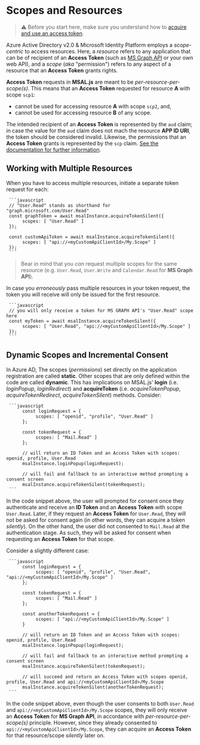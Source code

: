 # Scopes and Resources

> :warning: Before you start here, make sure you understand how to [acquire and use an access token](https://github.com/AzureAD/microsoft-authentication-library-for-js/blob/dev/lib/msal-browser/docs/acquire-token.md).

Azure Active Directory v2.0 & Microsoft Identity Platform employs a *scope-centric* to access resources. Here, a *resource* refers to any application that can be of recipient of an **Access Token** (such as [MS Graph API](https://docs.microsoft.com/graph/overview) or your own web API), and a *scope* (*aka* "permission") refers to any aspect of a resource that an **Access Token** grants rights.

**Access Token** requests in **MSAL.js** are meant to be *per-resource-per-scope(s)*. This means that an **Access Token** requested for resource **A** with scope `scp1`:

- cannot be used for accessing resource **A** with scope `scp2`, and,
- cannot be used for accessing resource **B** of any scope.
  
The intended recipient of an **Access Token** is represented by the `aud` claim; in case the value for the `aud` claim does not mach the resource **APP ID URI**, the token should be considered invalid. Likewise, the permissions that an **Access Token** grants is represented by the `scp` claim. [See the documentation for further information](https://docs.microsoft.com/azure/active-directory/develop/access-tokens#payload-claims).

## Working with Multiple Resources

When you have to access multiple resources, initiate a separate token request for each:

     ```javascript
     // "User.Read" stands as shorthand for "graph.microsoft.com/User.Read"
     const graphToken = await msalInstance.acquireTokenSilent({
          scopes: [ "User.Read" ]
     });

     const customApiToken = await msalInstance.acquireTokenSilent({
          scopes: [ "api://<myCustomApiClientId>/My.Scope" ]
     });
     ```

> Bear in mind that you *can* request multiple scopes for the same resource (e.g. `User.Read`, `User.Write` and `Calendar.Read` for **MS Graph API**).

In case you *erroneously* pass multiple resources in your token request, the token you will receive will only be issued for the first resource.

     ```javascript
     // you will only receive a token for MS GRAPH API's "User.Read" scope here
     const myToken = await msalInstance.acquireTokenSilent({
          scopes: [ "User.Read", "api://<myCustomApiClientId>/My.Scope" ]
     });
     ```

## Dynamic Scopes and Incremental Consent

In Azure AD, The scopes (*permissions*) set directly on the application registration are called **static**. Other scopes that are only defined within the code are called **dynamic**. This has implications on MSAL.js' **login** (i.e. *loginPopup*, *loginRedirect*) and **acquireToken** (i.e. *acquireTokenPopup*, *acquireTokenRedirect*, *acquireTokenSilent*) methods. Consider:

     ```javascript
          const loginRequest = {
               scopes: [ "openid", "profile", "User.Read" ]
          };

          const tokenRequest = {
               scopes: [ "Mail.Read" ]
          };

          // will return an ID Token and an Access Token with scopes: openid, profile, User.Read
          msalInstance.loginPopup(loginRequest);

          // will fail and fallback to an interactive method prompting a consent screen
          msalInstance.acquireTokenSilent(tokenRequest);
     ```

In the code snippet above, the user will prompted for consent once they authenticate and receive an **ID Token** and an **Access Token** with scope `User.Read`. Later, if they request an **Access Token** for `User.Read`, they will not be asked for consent again (in other words, they can acquire a token *silently*). On the other hand, the user did not consented to `Mail.Read` at the authentication stage. As such, they will be asked for consent when requesting an **Access Token** for that scope.

Consider a slightly different case:

     ```javascript
          const loginRequest = {
               scopes: [ "openid", "profile", "User.Read", "api://<myCustomApiClientId>/My.Scope" ]
          };

          const tokenRequest = {
               scopes: [ "Mail.Read" ]
          };

          const anotherTokenRequest = {
               scopes: [ "api://<myCustomApiClientId>/My.Scope" ]
          }

          // will return an ID Token and an Access Token with scopes: openid, profile, User.Read
          msalInstance.loginPopup(loginRequest);

          // will fail and fallback to an interactive method prompting a consent screen
          msalInstance.acquireTokenSilent(tokenRequest);

          // will succeed and return an Access Token with scopes openid, profile, User.Read and api://<myCustomApiClientId>/My.Scope
          msalInstance.acquireTokenSilent(anotherTokenRequest);
     ```

In the code snippet above, even though the user consents to both `User.Read` and `api://<myCustomApiClientId>/My.Scope` scopes, they will only receive an **Access Token** for **MS Graph API**, in accordance with *per-resource-per-scope(s)* principle. However, since they already consented to `api://<myCustomApiClientId>/My.Scope`, they can acquire an **Access Token** for that resource/scope *silently* later on.
